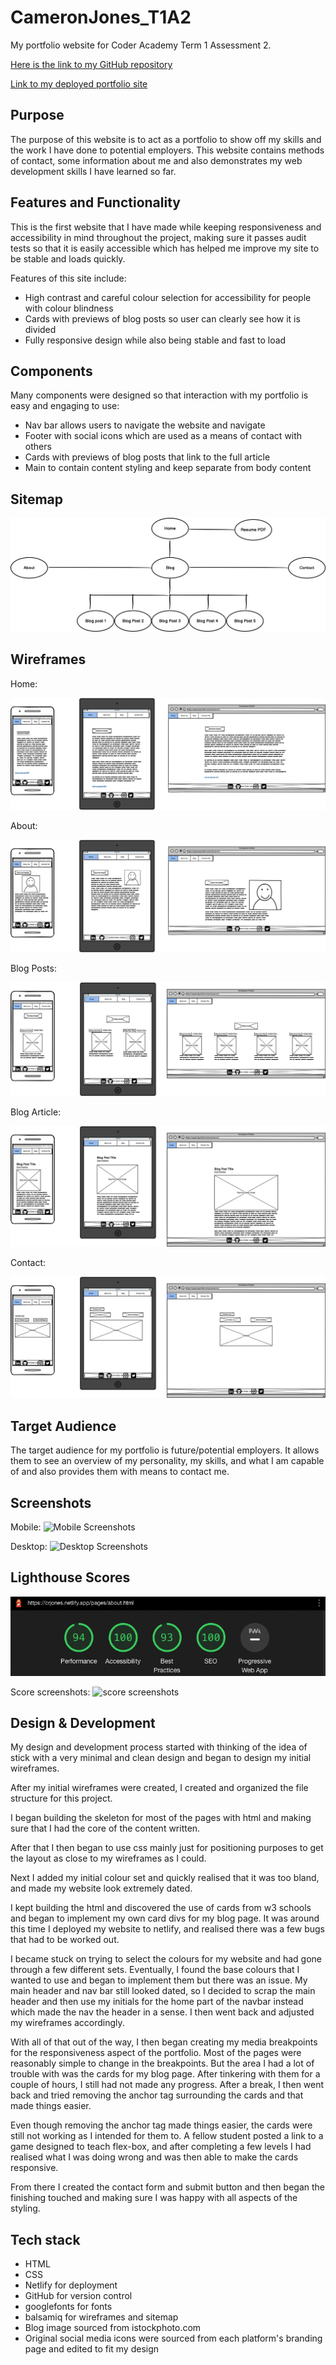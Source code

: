 # CameronJones_T1A2
My portfolio website for Coder Academy Term 1 Assessment 2.

[Here is the link to my GitHub repository](https://github.com/iamcrjones/CameronJones_T1A2)

[Link to my deployed portfolio site](https://crjones.netlify.app/)

## Purpose
The purpose of this website is to act as a portfolio to show off my skills and the work I have done to potential employers. This website contains methods of contact, some information about me and also demonstrates my web development skills I have learned so far.

## Features and Functionality

This is the first website that I have made while keeping responsiveness and accessibility in mind throughout the project, making sure it passes audit tests so that it is easily accessible which has helped me improve my site to be stable and loads quickly.

Features of this site include:

* High contrast and careful colour selection for accessibility for people with colour blindness
* Cards with previews of blog posts so user can clearly see how it is divided
* Fully responsive design while also being stable and fast to load

## Components

Many components were designed so that interaction with my portfolio is easy and engaging to use:

* Nav bar allows users to navigate the website and navigate
* Footer with social icons which are used as a means of contact with others
* Cards with previews of blog posts that link to the full article
* Main to contain content styling and keep separate from body content

## Sitemap

![Sitemap](./docs/Images/Sitemap.png)

## Wireframes

Home:

![Home page](./docs/Wireframes/wireframe-home.png)

About:

![About page](./docs/Wireframes/wireframe-about.png)

Blog Posts:

![Blog Posts page](./docs/Wireframes/wireframe-blogList.png)

Blog Article:

![Blog Article page](/docs/Wireframes/wireframe-blogArticle.png)

Contact:

![Contact page](./docs/Wireframes/wireframe-contact.png)

## Target Audience

The target audience for my portfolio is future/potential employers. It allows them to see an overview of my personality, my skills, and what I am capable of and also provides them with means to contact me.

## Screenshots

Mobile: ![Mobile Screenshots](https://github.com/iamcrjones/CameronJones_T1A2/tree/main/docs/Images/website-screenshots/Mobile)

Desktop: ![Desktop Screenshots](https://github.com/iamcrjones/CameronJones_T1A2/tree/main/docs/Images/website-screenshots/Desktop)

## Lighthouse Scores

![about score](./docs/Images/Scores/About.png)

Score screenshots: ![score screenshots](https://github.com/iamcrjones/CameronJones_T1A2/tree/main/docs/Images/Scores)

## Design & Development

My design and development process started with thinking of the idea of stick with a very minimal and clean design and began to design my initial wireframes.

After my initial wireframes were created, I created and organized the file structure for this project.

I began building the skeleton for most of the pages with html and making sure that I had the core of the content written.

After that I then began to use css mainly just for positioning purposes to get the layout as close to my wireframes as I could.

Next I added my initial colour set and quickly realised that it was too bland, and made my website look extremely dated.

I kept building the html and discovered the use of cards from w3 schools and began to implement my own card divs for my blog page. It was around this time I deployed my website to netlify, and realised there was a few bugs that had to be worked out.

I became stuck on trying to select the colours for my website and had gone through a few different sets. Eventually, I found the base colours that I wanted to use and began to implement them but there was an issue. My main header and nav bar still looked dated, so I decided to scrap the main header and then use my initials for the home part of the navbar instead which made the nav the header in a sense. I then went back and adjusted my wireframes accordingly.

With all of that out of the way, I then began creating my media breakpoints for the responsiveness aspect of the portfolio. Most of the pages were reasonably simple to change in the breakpoints. But the area I had a lot of trouble with was the cards for my blog page. After tinkering with them for a couple of hours, I still had not made any progress. After a break, I then went back and tried removing the anchor tag surrounding the cards and that made things easier.

Even though removing the anchor tag made things easier, the cards were still not working as I intended for them to. A fellow student posted a link to a game designed to teach flex-box, and after completing a few levels I had realised what I was doing wrong and was then able to make the cards responsive.

From there I created the contact form and submit button and then began the finishing touched and making sure I was happy with all aspects of the styling.



## Tech stack

* HTML
* CSS
* Netlify for deployment
* GitHub for version control
* googlefonts for fonts
* balsamiq for wireframes and sitemap
* Blog image sourced from istockphoto.com
* Original social media icons were sourced from each platform's branding page and edited to fit my design

